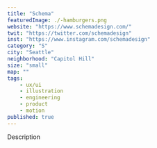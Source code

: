 ```yaml
---
title: "Schema"
featuredImage: ./-hamburgers.png
website: "https://www.schemadesign.com/"
twit: "https://twitter.com/schemadesign"
inst: "https://www.instagram.com/schemadesign"
category: "S"
city: "Seattle"
neighborhood: "Capitol Hill"
size: "small"
map: ""
tags:
    - ux/ui
    - illustration
    - engineering
    - product
    - motion
published: true
---
```


Description
